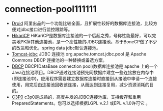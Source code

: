 # connection-pool111111


* [Druid](https://github.com/alibaba/druid/wiki/%E9%A6%96%E9%A1%B5)
阿里出品的一个功能比较全面，且扩展性较好的数据库连接池，比较方便对jdbc接口进行监控跟踪等。
* [HikariCP](https://github.com/brettwooldridge/HikariCP)
HiKariCP是数据库连接池的一个后起之秀，号称性能最好，可以完美地PK掉其他连接池，是一个高性能的JDBC连接池，基于BoneCP做了不少的改进和优化，spring data jdbc默认连接池。
* [Tomcat-jdbc](https://tomcat.apache.org/tomcat-7.0-doc/jdbc-pool.html)
JDBC 连接池 org.apache.tomcat.jdbc.pool 是 Apache Commons DBCP 连接池的一种替换或备选方案。
* [DBCP](https://commons.apache.org/dbcp/configuration.html)
DBCP(DataBase connection pool)数据库连接池是 apache 上的一个Java连接池项目。DBCP通过连接池预先同数据库建立一些连接放在内存中(即连接池中)，应用程序需要建立数据库连接时直接到从接池中申请一个连接使用，用完后由连接池回收该连接，从而达到连接复用，减少资源消耗的目的。
* [C3P0](https://www.mchange.com/projects/c3p0/)
c3p0是成熟的，高度并发的JDBC连接池库，支持缓存和重用PreparedStatements。您可以选择根据LGPL v.2.1 或EPL v.1.0许可它 。
